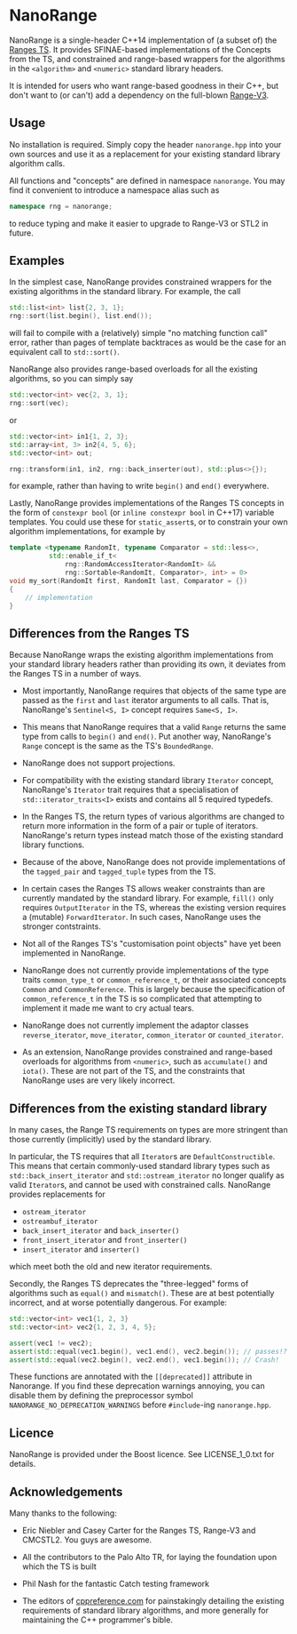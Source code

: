 
# NanoRange #

NanoRange is a single-header C++14 implementation of (a subset of) the
[Ranges TS](http://open-std.org/JTC1/SC22/WG21/docs/papers/2017/n4684.pdf).
It provides SFINAE-based implementations of the Concepts from the TS, and
constrained and range-based wrappers for the algorithms in the `<algorithm>`
and `<numeric>` standard library headers.

It is intended for users who want range-based goodness in their C++, but don't
want to (or can't) add a dependency on the full-blown
 [Range-V3](https://github.com/ericniebler/range-v3/).

## Usage ##

No installation is required. Simply copy the header `nanorange.hpp` into your
own sources and use it as a replacement for your existing standard library
algorithm calls.

All functions and "concepts" are defined in namespace `nanorange`. You may find
it convenient to introduce a namespace alias such as

```cpp
namespace rng = nanorange;
```

to reduce typing and make it easier to upgrade to Range-V3 or STL2 in future.

## Examples ##

In the simplest case, NanoRange provides constrained wrappers for the existing
algorithms in the standard library. For example, the call

```cpp
std::list<int> list{2, 3, 1};
rng::sort(list.begin(), list.end());
```

will fail to compile with a (relatively) simple "no matching function call" error,
rather than pages of template backtraces as would be the case for an equivalent
call to `std::sort()`.

NanoRange also provides range-based overloads for all the existing algorithms, so
you can simply say

```cpp
std::vector<int> vec{2, 3, 1};
rng::sort(vec);
```

or

```cpp
std::vector<int> in1{1, 2, 3};
std::array<int, 3> in2{4, 5, 6};
std::vector<int> out;

rng::transform(in1, in2, rng::back_inserter(out), std::plus<>{});
```

for example, rather than having to write `begin()` and `end()` everywhere.

Lastly, NanoRange provides implementations of the Ranges TS concepts in the form
of `constexpr bool` (or `inline constexpr bool` in C++17) variable templates.
You could use these for `static_assert`s, or to constrain your own algorithm
implementations, for example by

```cpp
template <typename RandomIt, typename Comparator = std::less<>,
          std::enable_if_t<
              rng::RandomAccessIterator<RandomIt> &&
              rng::Sortable<RandomIt, Comparator>, int> = 0>
void my_sort(RandomIt first, RandomIt last, Comparator = {})
{
    // implementation
}
```



## Differences from the Ranges TS ##

Because NanoRange wraps the existing algorithm implementations from your standard
library headers rather than providing its own, it deviates from the Ranges TS in
a number of ways.

 * Most importantly, NanoRange requires that objects of the same type are passed
   as the `first` and `last` iterator arguments to all calls. That is, NanoRange's
   `Sentinel<S, I>` concept requires `Same<S, I>`.

 * This means that NanoRange requires that a valid `Range` returns the same
   type from calls to `begin()` and `end()`. Put another way, NanoRange's
   `Range` concept is the same as the TS's `BoundedRange`.

 * NanoRange does not support projections.

 * For compatibility with the existing standard library `Iterator` concept,
   NanoRange's `Iterator` trait requires that a specialisation of `std::iterator_traits<I>` exists
   and contains all 5 required typedefs.

 * In the Ranges TS, the return types of various algorithms are changed to
   return more information in the form of a pair or tuple of iterators.
   NanoRange's return types instead match those of the existing standard library
   functions.

 * Because of the above, NanoRange does not provide implementations of the
   `tagged_pair` and `tagged_tuple` types from the TS.

 * In certain cases the Ranges TS allows weaker constraints than are currently mandated by
   the standard library. For example, `fill()` only requires `OutputIterator`
   in the TS, whereas the existing version requires a (mutable) `ForwardIterator`.
   In such cases, NanoRange uses the stronger contstraints.

 * Not all of the Ranges TS's "customisation point objects" have yet been implemented in
   NanoRange.

 * NanoRange does not currently provide implementations of the type traits `common_type_t` or
   `common_reference_t`, or their associated concepts `Common` and `CommonReference`.
   This is largely because the specification of `common_reference_t` in the TS is
   so complicated that attempting to implement it made me want to cry actual tears.

 * NanoRange does not currently implement the adaptor classes `reverse_iterator`,
   `move_iterator`, `common_iterator` or `counted_iterator`.

 * As an extension, NanoRange provides constrained and range-based overloads
   for algorithms from `<numeric>`, such as `accumulate()` and `iota()`. These are
   not part of the TS, and the constraints that NanoRange uses
   are very likely incorrect.

## Differences from the existing standard library ##

In many cases, the Range TS requirements on types are more stringent than those
currently (implicitly) used by the standard library.

In particular, the TS requires that all `Iterator`s are `DefaultConstructible`.
This means that certain commonly-used standard library types such as
`std::back_insert_iterator` and `std::ostream_iterator` no longer qualify as valid
`Iterator`s, and cannot be used with constrained calls. NanoRange provides
replacements for

   * `ostream_iterator`
   * `ostreambuf_iterator`
   * `back_insert_iterator` and `back_inserter()`
   * `front_insert_iterator` and `front_inserter()`
   * `insert_iterator` and `inserter()`

which meet both the old and new iterator requirements.

Secondly, the Ranges TS deprecates the "three-legged" forms of algorithms
such as `equal()` and `mismatch()`. These are at best potentially incorrect, and
at worse potentially dangerous. For example:

```cpp
std::vector<int> vec1{1, 2, 3}
std::vector<int> vec2{1, 2, 3, 4, 5};

assert(vec1 != vec2);
assert(std::equal(vec1.begin(), vec1.end(), vec2.begin()); // passes!?
assert(std::equal(vec2.begin(), vec2.end(), vec1.begin()); // Crash!
```

These functions are annotated with the `[[deprecated]]` attribute in Nanorange.
If you find these deprecation warnings annoying, you
can disable them by defining the preprocessor symbol  `NANORANGE_NO_DEPRECATION_WARNINGS`
before `#include`-ing `nanorange.hpp`.


## Licence ##

NanoRange is provided under the Boost licence. See LICENSE_1_0.txt for details.

## Acknowledgements ##

Many thanks to the following:

 * Eric Niebler and Casey Carter for the Ranges TS, Range-V3
   and CMCSTL2. You guys are awesome.

 * All the contributors to the Palo Alto TR, for laying the foundation upon which the TS is built

 * Phil Nash for the fantastic Catch testing framework

 * The editors of [cppreference.com](https://cppreference.com) for painstakingly
   detailing the existing requirements of standard library algorithms, and
   more generally for maintaining the C++ programmer's bible.

